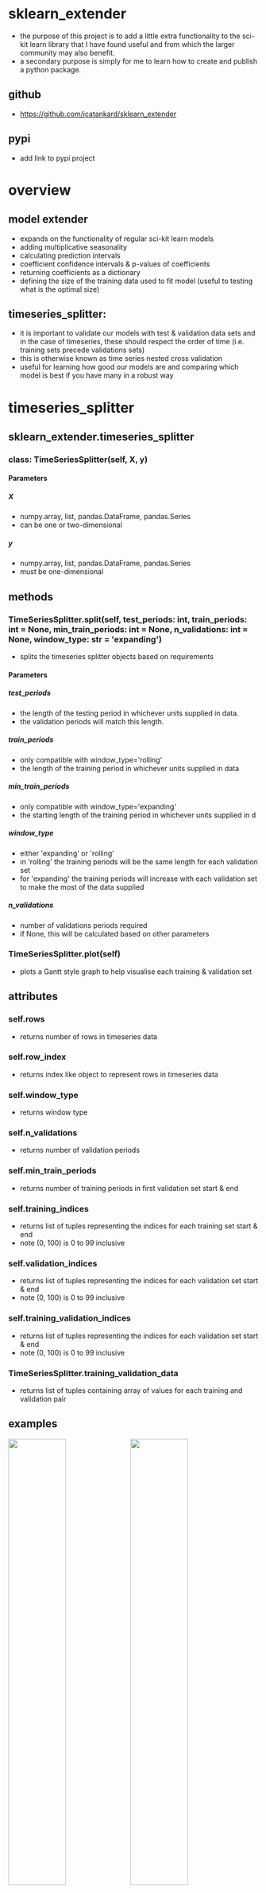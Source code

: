 # sklearn_extender

- the purpose of this project is to add a little extra functionality to the sci-kit learn library that I have found useful and from which the larger community may also benefit.
- a secondary purpose is simply for me to learn how to create and publish a python package.

## github
 - https://github.com/jcatankard/sklearn_extender

## pypi
 - add link to pypi project

# overview
## model extender
- expands on the functionality of regular sci-kit learn models
- adding multiplicative seasonality
- calculating prediction intervals
- coefficient confidence intervals & p-values of coefficients
- returning coefficients as a dictionary
- defining the size of the training data used to fit model (useful to testing what is the optimal size)

## timeseries_splitter:
- it is important to validate our models with test & validation data sets and in the case of timeseries, these should respect the order of time (i.e. training sets precede validations sets)
- this is otherwise known as time series nested cross validation
- useful for learning how good our models are and comparing which model is best if you have many in a robust way

# timeseries_splitter
## sklearn_extender.timeseries_splitter
### class: TimeSeriesSplitter(self, X, y)
#### Parameters
##### X
 - numpy.array, list, pandas.DataFrame, pandas.Series
 - can be one or two-dimensional
##### y
 - numpy.array, list, pandas.DataFrame, pandas.Series
 - must be one-dimensional

## methods
### TimeSeriesSplitter.split(self, test_periods: int, train_periods: int = None, min_train_periods: int = None, n_validations: int = None, window_type: str = 'expanding')
 - splits the timeseries splitter objects based on requirements
#### Parameters
##### test_periods
 - the length of the testing period in whichever units supplied in data.
 - the validation periods will match this length.
##### train_periods
 - only compatible with window_type='rolling'
 - the length of the training period in whichever units supplied in data
##### min_train_periods
 - only compatible with window_type='expanding'
 - the starting length of the training period in whichever units supplied in d
##### window_type
 - either 'expanding' or 'rolling'
 - in 'rolling' the training periods will be the same length for each validation set
 - for 'expanding' the training periods will increase with each validation set to make the most of the data supplied
##### n_validations
 - number of validations periods required
 - if None, this will be calculated based on other parameters
### TimeSeriesSplitter.plot(self)
 - plots a Gantt style graph to help visualise each training & validation set

## attributes
### self.rows
 - returns number of rows in timeseries data
### self.row_index
 - returns index like object to represent rows in timeseries data
### self.window_type
 - returns window type
### self.n_validations
  - returns number of validation periods
### self.min_train_periods
  - returns number of training periods in first validation set start & end
### self.training_indices
  - returns list of tuples representing the indices for each training set start & end
  - note (0, 100) is 0 to 99 inclusive
### self.validation_indices
  - returns list of tuples representing the indices for each validation set start & end
  - note (0, 100) is 0 to 99 inclusive
### self.training_validation_indices
  - returns list of tuples representing the indices for each validation set start & end
  - note (0, 100) is 0 to 99 inclusive
### TimeSeriesSplitter.training_validation_data
 - returns list of tuples containing array of values for each training and validation pair

## examples
<p float="left">
  <img src="./images/timeseries_splitter_rolling.png" width="48%" />
  <img src="/images/timeseries_splitter_expanding.png" width="48%" /> 
</p>

```
from sklearn_extender.timeseries_splitter import TimeSeriesSplitter
from sklearn.linear_model import LinearRegression
from sklearn.metrics import mean_squared_error
import numpy as np

# initialise TimeSeriesSplitter object
array2d = np.arange(4000).reshape((1000, 4))
array1d = np.arange(1000)
tss = TimeSeriesSplitter(x=array2d, y=array1d)
tss.split(test_periods=30, min_train_periods=365, n_validations=10)

# visualise how split looks
tss.plot()

# validate model
model = LinearRegression()
total_error = 0
for X_train, X_val, y_train, y_val in tss.training_validation_data:
    model.fit(X_train, y_train)
    y_pred = model.predict(X_val)
    total_error += mean_squared_error(y_val, y_pred, squared=False)
    
avg_error = total_error / tss.n_validations
```
# model extender
## sklearn_extender.model_extender
### function: model_extender(model, multiplicative_seasonality=False, train_size=None, **kwargs)
#### Parameters
##### model
 - accepts sci-kit learn style model that will have its functionality modified
 - not all models will benefit from the additional functionality (e.g. all are useful for linear type models but only some for random forest)
##### multiplicative_seasonality
 - if True applies np.log(x + 1) transformation to X & y values when fitting model & predicting
 - returns normalised values after predicting
 - train and test values for fitting and predicting must be >= 0
 - takes np.log(x + 1) to handle boolean (i.e. 0 or 1) values otherwise would throw error for np.log(0)
 - this is best used with linear models (e.g. not random forest)
#### train_size
 - if positive will take train_size number of rows from tail of train values (tail because it is assumed that time series are in ascending order)
 - if negative will take train_size number of rows from head of train values
#### **kwargs
 - any other key word arguments that would be passed to the sci-kit learn model (such as fit_intercept=True)
## methods
### self.coefs(labels: list, intercept=True)
 - returns model coefficients as a dictionary with labels as keywords
 - includes intercept if = True
 - is not compatible with models that don't have .coef_ attribute
### self.prediction_intervals(how='datapoint', sig_level: float = 95.0, n_trials: int = 10 ** 4)
 - returns prediction intervals for a given level of significance
 - n_trails - the higher the more accurate the prediction intervals but the longer the processing time
 - how
   - 'datapoint' is best when each individual prediction are the unit of interest (e.g., day in a time-series or price of each house)
   - 'datapoint' is also best when the predicted metric is a form of average (e.g., conversion rate, average sell price, gross margin)
   - 'overall' is best when predicted metric is 'summable' (e.g., number of items sold) and when the individual prediction values are less important than the aggregated total
     - this will result in narrower prediction intervals than 'datapoint'
### self.coef_confidence_intervals(labels: list, sig_level: float = 95.0, n_trials: int = 10 ** 4)
 - returns confidence intervals for each coefficient and intercept for a given level of significance
### self.coef_pvalues(labels: list, n_trials: int = 10 ** 4)
 - returns p-values for each coefficient and intercept

## examples
<p float="left">
  <img src="./images/pred_intervals_by_datapoint.png" width="48%" />
  <img src="/images/pred_intervals_overall.png" width="48%" /> 
</p>

```
from sklearn_extender.model_extender import model_extender
from sklearn.linear_model import LinearRegression
import numpy
import pandas as pd

# import and inspect data
df = pd.read_csv('daily_flights.csv')

# split into train and test
train_df = df[df['date'].dt.year < 2022].copy(deep=True)
train_x = (train_df
           .copy(deep=True)
           .drop(columns=['date', 'flights'])
           )
train_y = train_df['flights']

test_df = df[df['date'].dt.year == 2022].copy(deep=True)
test_x = (test_df
           .copy(deep=True)
           .drop(columns=['date', 'flights'])
          )
test_y = test_df['flights']

# initiate fit and predict
model = model_extender(LinearRegression, multiplicative_seasonality=True)
model.fit(train_x, train_y)

# create coefficient dictionary
coefs = model.coefs(labels=test_x.columns, intercept=True)
print('coefficients')
print(coefs)

coef_pvalues = model.coef_pvalues(labels=labels, n_trials=10 ** 4)
print('pvalues')
print(coef_pvalues)

coef_cis = model.coef_confidence_intervals(labels=labels, sig_level=95, n_trials=10 ** 4)
print('confidence intervals')
print(coef_cis)

# make predictions
preds = model.predict(test_x)

# create interval ranges
interval_range = model.prediction_intervals(how='overall', sig_level=95, n_trials=10 ** 4)
```
    


